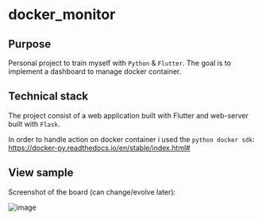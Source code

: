 # docker_monitor

## Purpose
Personal project to train myself with `Python` & `Flutter`.
The goal is to implement a dashboard to manage docker container.

## Technical stack

The project consist of a web application built with Flutter and web-server built with `Flask`.

In order to handle action on docker container i used the `python docker sdk`: https://docker-py.readthedocs.io/en/stable/index.html#

## View sample
Screenshot of the board (can change/evolve later):

![image](https://user-images.githubusercontent.com/33292824/163731368-14d4d39e-1d18-43af-a9fb-c67ab510cac0.png)
